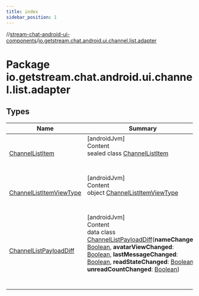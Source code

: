```yaml
---
title: index
sidebar_position: 1
---
```

//[stream-chat-android-ui-components](../../index.md)/[io.getstream.chat.android.ui.channel.list.adapter](index.md)



# Package io.getstream.chat.android.ui.channel.list.adapter  


## Types  
  
|  Name |  Summary | 
|---|---|
| <a name="io.getstream.chat.android.ui.channel.list.adapter/ChannelListItem///PointingToDeclaration/"></a>[ChannelListItem](ChannelListItem/index.md)| <a name="io.getstream.chat.android.ui.channel.list.adapter/ChannelListItem///PointingToDeclaration/"></a>[androidJvm]  <br/>Content  <br/>sealed class [ChannelListItem](ChannelListItem/index.md)  <br/><br/><br/>|
| <a name="io.getstream.chat.android.ui.channel.list.adapter/ChannelListItemViewType///PointingToDeclaration/"></a>[ChannelListItemViewType](ChannelListItemViewType/index.md)| <a name="io.getstream.chat.android.ui.channel.list.adapter/ChannelListItemViewType///PointingToDeclaration/"></a>[androidJvm]  <br/>Content  <br/>object [ChannelListItemViewType](ChannelListItemViewType/index.md)  <br/><br/><br/>|
| <a name="io.getstream.chat.android.ui.channel.list.adapter/ChannelListPayloadDiff///PointingToDeclaration/"></a>[ChannelListPayloadDiff](ChannelListPayloadDiff/index.md)| <a name="io.getstream.chat.android.ui.channel.list.adapter/ChannelListPayloadDiff///PointingToDeclaration/"></a>[androidJvm]  <br/>Content  <br/>data class [ChannelListPayloadDiff](ChannelListPayloadDiff/index.md)(**nameChanged**: [Boolean](https://kotlinlang.org/api/latest/jvm/stdlib/kotlin/-boolean/index.html), **avatarViewChanged**: [Boolean](https://kotlinlang.org/api/latest/jvm/stdlib/kotlin/-boolean/index.html), **lastMessageChanged**: [Boolean](https://kotlinlang.org/api/latest/jvm/stdlib/kotlin/-boolean/index.html), **readStateChanged**: [Boolean](https://kotlinlang.org/api/latest/jvm/stdlib/kotlin/-boolean/index.html), **unreadCountChanged**: [Boolean](https://kotlinlang.org/api/latest/jvm/stdlib/kotlin/-boolean/index.html))  <br/><br/><br/>|

